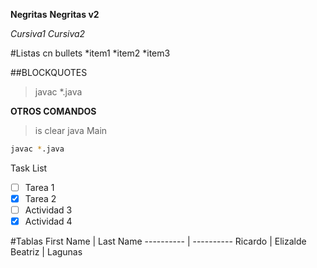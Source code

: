 **Negritas**
__Negritas v2__

*Cursiva1*
_Cursiva2_

#Listas cn bullets
*item1
*item2
*item3

##BLOCKQUOTES
> javac *.java

**OTROS COMANDOS**
>is
>clear
>java Main

```bash
javac *.java
```
Task List
- [ ] Tarea 1
- [x] Tarea 2
- [ ] Actividad 3
- [x] Actividad 4

#Tablas
First Name | Last Name
---------- | ----------
Ricardo | Elizalde
Beatriz | Lagunas
